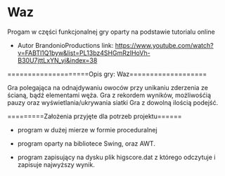 # Waz
Progam w części funkcjonalnej gry oparty na podstawie tutorialu online 
- Autor BrandonioProductions
link: https://www.youtube.com/watch?v=FABTl1Q1byw&list=PL13bz4SHGmRzIHoVh-B30U7jttLxYN_yi&index=38


====================Opis gry: Waz===================

Gra polegająca na odnajdywaniu owoców przy unikaniu zderzenia ze ścianą, bądź elementami węża.
Gra z rekordem wyników, możliwośćią pauzy oraz wyświetlania/ukrywania siatki
Gra z dowolną ilością podejść.

=========Założenia przyjęte dla potrzeb projektu======

- program w dużej mierze w formie proceduralnej

- program oparty na bibliotece Swing, oraz AWT.

- program zapisujący na dysku plik higscore.dat z którego odczytuje i zapisuje najwyższy wynik.

